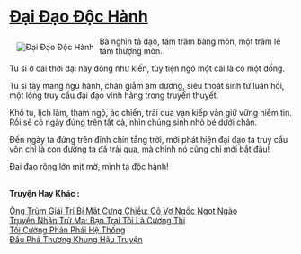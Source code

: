 <a href="https://utruyen.com/dai-dao-doc-hanh/9964/" title="Đại Đạo Độc Hành"><h1>Đại Đạo Độc Hành</h1></a><div style="display:table"><img align="right" style="float: left; padding: 10px;" src="https://utruyen.com/images/story/200x260/dai-dao-doc-hanh.jpg" alt="Đại Đạo Độc Hành">Ba nghìn tả đạo, tám trăm bàng môn, một trăm lẻ tám thượng môn. <p></p>Tu sĩ ở cái thời đại này đông như kiến, tùy tiện ngó một cái là có một đống.<p></p>Tu sĩ tay mang ngũ hành, chân giẫm âm dương, siêu thoát sinh tử luân hồi, một lòng truy cầu đại đạo vĩnh hằng trong truyền thuyết.<p></p>Khổ tu, lịch lãm, tham ngộ, ác chiến, trải qua vạn kiếp vẫn giữ vững niềm tin. Rồi sẽ có ngày đứng trên tất cả, nhìn chúng sinh nhỏ bé dưới chân.<p></p>Đến ngày ta đứng trên đỉnh chín tầng trời, mới phát hiện đại đạo ta truy cầu vốn chỉ là con đường ta đã trải qua, mà chính nó cũng chỉ mới bắt đầu!<p></p>Đại đạo rộng lớn mịt mờ, mình ta độc hành!</div><p><br><b>Truyện Hay Khác :</b></p><a href="https://utruyen.com/ong-trum-giai-tri-bi-mat-cung-chieu-co-vo-ngoc-ngot-ngao/17397/" alt="Ông Trùm Giải Trí Bí Mật Cưng Chiều: Cô Vợ Ngốc Ngọt Ngào">Ông Trùm Giải Trí Bí Mật Cưng Chiều: Cô Vợ Ngốc Ngọt Ngào</a><br/><a href="https://dammyh.wordpress.com/2019/11/07/truyen-nhan-tru-ma-ban-trai-toi-la-cuong-thi-2/" alt="Truyền Nhân Trừ Ma: Bạn Trai Tôi Là Cương Thi">Truyền Nhân Trừ Ma: Bạn Trai Tôi Là Cương Thi</a><br/><a href="https://github.com/quanluxury/truyenhot/tree/master/truyenhay/16829/" alt="Tối Cường Phản Phái Hệ Thống">Tối Cường Phản Phái Hệ Thống</a><br/><a href="https://github.com/quanluxury/truyenhot/tree/master/truyenhay/513/" alt="Đấu Phá Thương Khung Hậu Truyện">Đấu Phá Thương Khung Hậu Truyện</a><br/>
